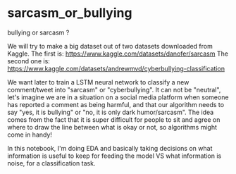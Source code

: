 # sarcasm_or_bullying

bullying or sarcasm ?

We will try to make a big dataset out of two datasets downloaded from Kaggle. The first is: https://www.kaggle.com/datasets/danofer/sarcasm The second one is: https://www.kaggle.com/datasets/andrewmvd/cyberbullying-classification

We want later to train a LSTM neural network to classify a new comment/tweet into "sarcasm" or "cyberbullying". It can not be "neutral", let's imagine we are in a situation on a social media platform when someone has reported a comment as being harmful, and that our algorithm needs to say "yes, it is bullying" or "no, it is only dark humor/sarcasm". The idea comes from the fact that it is super difficult for people to sit and agree on where to draw the line between what is okay or not, so algorithms might come in handy!

In this notebook, I'm doing EDA and basically taking decisions on what information is useful to keep for feeding the model VS what information is noise, for a classification task.
